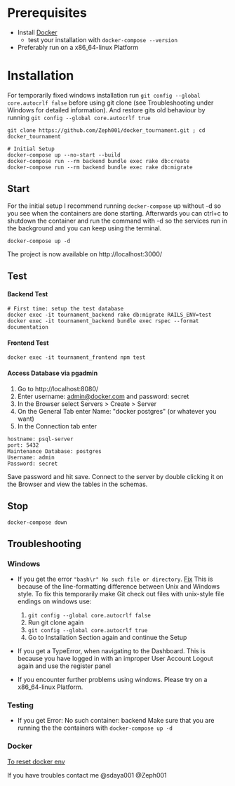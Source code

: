 # Prerequisites
* Install [Docker]( https://docs.docker.com/get-docker/)
    - test your installation with
    `docker-compose --version`
* Preferably run on a x86_64-linux Platform


# Installation
For temporarily fixed windows installation run `git config --global core.autocrlf false` before using git clone (see Troubleshooting under Windows for detailed information).  And restore gits old behaviour by running `git config --global core.autocrlf true`
```shell
git clone https://github.com/Zeph001/docker_tournament.git ; cd docker_tournament

# Initial Setup
docker-compose up --no-start --build
docker-compose run --rm backend bundle exec rake db:create
docker-compose run --rm backend bundle exec rake db:migrate
```
## Start
 For the initial setup I recommend running `docker-compose` up without -d so you see when the containers are done starting. Afterwards you can ctrl+c to shutdown the container and run the command with -d so the services run in the background and you can keep using the terminal.
```shell
docker-compose up -d
```
The project is now available on http://localhost:3000/

## Test

#### Backend Test
```shell
# First time: setup the test database
docker exec -it tournament_backend rake db:migrate RAILS_ENV=test
docker exec -it tournament_backend bundle exec rspec --format documentation
```
#### Frontend Test
```shell
docker exec -it tournament_frontend npm test
```

#### Access Database via pgadmin
1. Go to http://localhost:8080/
2. Enter username: admin@docker.com and password: secret 
3. In the Browser select Servers > Create > Server
4. On the General Tab enter Name: "docker postgres" (or whatever you want)
5. In the Connection tab enter 
```
hostname: psql-server
port: 5432
Maintenance Database: postgres
Username: admin
Password: secret
```
Save password and hit save. Connect to the server by double clicking it on the Browser and view the tables in the schemas.

## Stop
```shell
docker-compose down
```

## Troubleshooting
### Windows
* If you get the error `"bash\r" No such file or directory`. [Fix](https://stackoverflow.com/questions/29045140/env-bash-r-no-such-file-or-directory)
  This is because of the line-formatting difference between Unix and Windows style.
  To fix this temporarily make Git check out files with unix-style file endings on windows use:
   1. `git config --global core.autocrlf false`
   2. Run git clone again
   3. `git config --global core.autocrlf true`
   4. Go to Installation Section again and continue the Setup

* If you get a TypeError, when navigating to the Dashboard.
  This is because you have logged in with an improper User Account
    Logout again and use the register panel

* If you encounter further problems using windows. Please try on a x86_64-linux Platform.

### Testing
* If you get Error: No such container: backend 
  Make sure that you are running the the containers with `docker-compose up -d`

### Docker
[To reset docker env](https://www.digitalocean.com/community/tutorials/how-to-remove-docker-images-containers-and-volumes)

If you have troubles contact me @sdaya001 @Zeph001
